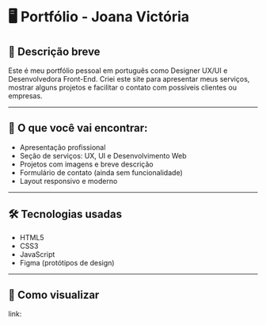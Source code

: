 # 🖥️ Portfólio - Joana Victória

## 💬 Descrição breve  
Este é meu portfólio pessoal em português como Designer UX/UI e Desenvolvedora Front-End. Criei este site para apresentar meus serviços, mostrar alguns projetos e facilitar o contato com possíveis clientes ou empresas.

---

## 🔧 O que você vai encontrar:
- Apresentação profissional
- Seção de serviços: UX, UI e Desenvolvimento Web
- Projetos com imagens e breve descrição
- Formulário de contato (ainda sem funcionalidade)
- Layout responsivo e moderno

---

## 🛠️ Tecnologias usadas
- HTML5  
- CSS3  
- JavaScript  
- Figma (protótipos de design)

---

## 🚀 Como visualizar
link:
